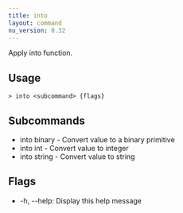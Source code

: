 ```yaml
---
title: into
layout: command
nu_version: 0.32
---
```


Apply into function.

## Usage

```shell
> into <subcommand> {flags}
```

## Subcommands

- into binary - Convert value to a binary primitive
- into int - Convert value to integer
- into string - Convert value to string

## Flags

- -h, --help: Display this help message
